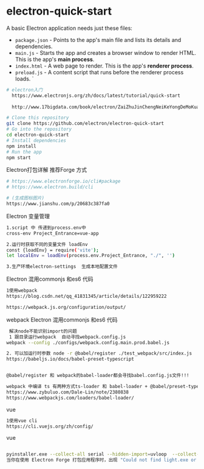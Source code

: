 # electron-quick-start
A basic Electron application needs just these files:

- `package.json` - Points to the app's main file and lists its details and dependencies.
- `main.js` - Starts the app and creates a browser window to render HTML. This is the app's **main process**.
- `index.html` - A web page to render. This is the app's **renderer process**.
- `preload.js` - A content script that runs before the renderer process loads.
`
  
````bash
# electron入门
  https://www.electronjs.org/zh/docs/latest/tutorial/quick-start
  
  http://www.17bigdata.com/book/electron/ZaiZhuJinChengNeiKeYongDeMoKuai/ELECTRONMENUMoKuai.html
````

```bash
# Clone this repository
git clone https://github.com/electron/electron-quick-start
# Go into the repository
cd electron-quick-start
# Install dependencies
npm install
# Run the app
npm start
```
Electron打包详解 推荐Forge 方式
```bash
# https://www.electronforge.io/cli#package
# https://www.electron.build/cli

# (生成图标图片)
https://www.jianshu.com/p/20683c387fa0 
```

Electron 变量管理
```bash
1.script 中 传递到process.env中
cross-env Project_Entrance=vue-app

2.运行时获取不同的变量文件 loadEnv
const {loadEnv} = require('vite');
let localEnv = loadEnv(process.env.Project_Entrance, "./", '')

3.生产环境electron-settings  生成本地配置文件
```

Electron 混用commonjs 和es6 代码
```bash
1使用webpack
https://blog.csdn.net/qq_41831345/article/details/122959222

https://webpack.js.org/configuration/output/
```

webpack  Electron 混用commonjs 和es6 代码
```bash
 解决node不能识别import的问题  
 1 跟目录运行webpack  自动寻找webpack.config.js
webpack --config ./configs/webpack.config.main.prod.babel.js 

2. 可以加运行时参数 node -r @babel/register ./test_webpack/src/index.js 
https://babeljs.io/docs/babel-preset-typescript


@babel/register 和 webpack的babel-loader都会寻找babel.config.js文件!!!

webpack 中编译 ts 有两种方式ts-loader 和 babel-loader + @babel/preset-typescript
https://www.zybuluo.com/Dale-Lin/note/2380838
https://www.webpackjs.com/loaders/babel-loader/
```


vue
```bash
1使用vue cli
https://cli.vuejs.org/zh/config/

```


vue
```bash

pyinstaller.exe --collect-all serial --hidden-import=uvloop  --collect-all requests  --collect-all sanic_ext --collect-all sanic   ./src/screwdriverapi.py   -F -n screwdriverapi
当你在使用 Electron Forge 打包应用程序时，出现 "Could not find light.exe or candle.exe" 的错误消息通常是由于缺少 WiX 工具集引起的。WiX 是一种用于创建 Windows 安装程序的开源工具集。
```